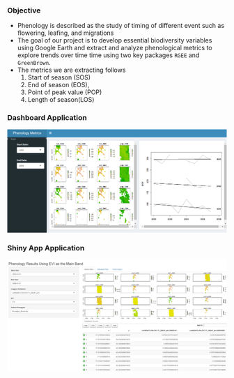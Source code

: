 ### Objective
- Phenology is described as the study of timing of different event such as flowering, leafing, and migrations
- The goal of our project is to develop essential biodiversity variables using Google Earth and extract and analyze phenological metrics to explore trends over time time using two key packages `RGEE` and `GreenBrown`. 
- The metrics we are extracting follows
    1. Start of season (SOS)
    2. End of season (EOS), 
    3. Point of peak value (POP)
    4. Length of season(LOS)
    
### Dashboard Application 
![Dashboard](metrics.PNG)


### Shiny App Application 
![Shiny App](shiny_app.PNG)

